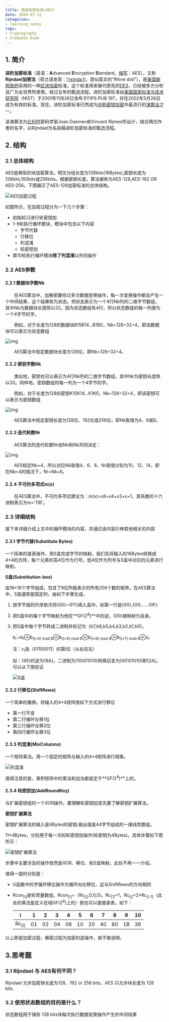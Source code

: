 ```yaml
---
title: 高级加密标准(AES)
date: 2020-07-12
categories:
- learning notes
tags: 
- Cryptography
- Graduate Exam
---
```


## 1. 简介

**进阶加密标准**（英语：**A**dvanced **E**ncryption **S**tandard，[缩写](https://zh.wikipedia.org/wiki/缩写)：AES），又称**Rijndael加密法**（荷兰语发音：[[ˈrɛindaːl\]](https://zh.wikipedia.org/wiki/Help:荷蘭語國際音標)，音似英文的“Rhine doll”），是[美国联邦政府](https://zh.wikipedia.org/wiki/美国联邦政府)采用的一种[区块加密](https://zh.wikipedia.org/wiki/區塊加密)标准。这个标准用来替代原先的[DES](https://zh.wikipedia.org/wiki/DES)，已经被多方分析且广为全世界所使用。经过五年的甄选流程，进阶加密标准由[美国国家标准与技术研究院](https://zh.wikipedia.org/wiki/美国国家标准与技术研究院)（NIST）于2001年11月26日发布于FIPS PUB 197，并在2002年5月26日成为有效的标准。现在，进阶加密标准已然成为[对称密钥加密](https://zh.wikipedia.org/wiki/对称密钥加密)中最流行的[演算法](https://zh.wikipedia.org/wiki/演算法)之一。

该演算法为[比利时](https://zh.wikipedia.org/wiki/比利时)密码学家Joan Daemen和Vincent Rijmen所设计，结合两位作者的名字，以Rijndael为名投稿进阶加密标准的甄选流程。<!--摘自wikipedia-->

## 2. 结构

### 2.1 总体结构

AES是典型的块加密算法，明文分组长度为128bits(16Bytes),密钥长度为128bits,192bits或256bits。根据密钥长度，算法被称为AES-128,AES-192 OR AES-256。下图展示了AES-128加密标准的总体结构。

![AES加密过程](..\img\aes_enc_dec.png)

如图所示，在加密过程分为一下几个步骤：

- 初始轮只进行轮密钥加
- 1-9轮执行循环模块，模块中包含以下内容
  - 字节代替
  - 行移位
  - 列混淆
  - 轮密钥加
- 第10轮执行循环模块**除了列混淆**以外的操作

### 2.2 AES参数

#### 2.2.1 数据块字数Nb

　　在AES算法中，加解密要经过多次数据变换操作，每一次变换操作都会产生一个中间结果，这个结果称为状态。把状态表示为一个4行Nb列的二维字节数组，其中Nb为数据块长度除以32。因为状态数组有4行，所以状态数组的每一列便为一个4字节的字。

　　例如，对于长度为128的数据块B15B14...B1B0，Nb=128÷32=4，即该数据块可以表示为状态数组

![img](https://img2018.cnblogs.com/blog/1582448/201901/1582448-20190118161229764-731843876.png)

　　AES算法中规定数据块长度为128位，即Nb=128÷32=4。

#### 2.2.2 密钥字数Nk

　　类似地，密钥也可以表示为4行Nk列的二维字节数组，其中Nk为密钥长度除以32。同样地，密钥数组的每一列为一个4字节的字。

　　例如，对于长度为128的密钥K15K14...K1K0，Nk=128÷32=4，即该密钥可以表示为密钥数组

![img](https://img2018.cnblogs.com/blog/1582448/201901/1582448-20190118161852604-453043067.png)

　　AES算法中规定密钥长度为128位、192位或256位，即Nk取值为4、6或8。

#### 2.2.3 迭代轮数Nr

　　AES算法的迭代轮数Nr由Nb和Nk共同决定：

![img](https://img2018.cnblogs.com/blog/1582448/201901/1582448-20190118162211814-1553425842.png)

　　AES规定Nb=4，所以对应Nk取值4、6、8，Nr取值分别为10、12、14，即在Nb=4的情况下，Nr=Nk+6。

#### 2.2.4 不可约多项式m(x)

　　在AES算法中，不可约多项式建议为：m(x)=x8+x4+x3+x+1，其系数的十六进制表示为m='11B'。

### 2.3 详细结构

接下来详细介绍上文中的循环模块的内容，并通过该内容引伸其他相关的内容

#### 2.3.1 字节代替(Substitute Bytes)

一个简单的查表操作，用S盒完成字节的映射。我们先将输入的16Bytes转换成4*4的方阵，每个元素的高4位作为行号，低4位作为列号与S盒中对应的元素进行映射。

**S盒(Substitution-box)**

由16*16个字节组成，包含了8位所能表示的所有256个数的矩阵。在AES算法中，S盒通常是固定的，由如下步骤生成。

1. 按字节值的升序依次将{00}~{FF}填入盒中。如第一行是{00},{01}……{0F}

2. 把S盒中的每个字节映射为他在**GF(2<sup>8</sup>)**中的逆，{00}被映射为自身。

3. 把S盒中每个字节转成二进制并标记为（b7,b6,b5,b4,b3,b2,b1,b0)。

   b<sub>i</sub><sup>'</sup>=b<sub>i</sub>⊕b<sub>(i+4) mod 8</sub>⊕b<sub>(i+5) mod 8</sub>⊕b<sub>(i+6) mod 8</sub>⊕b<sub>(i+7) mod 8</sub>⊕c<sub>i</sub>

   注：c<sub>i</sub>指（01100011）的第i位（从右往左）

   如：{95}的逆为{8A}，二进制为(10001010)转换后变为(00101010)即{2A}。可以从下图验证

   ![S盒](..\img\AES-sbox.jpg)

#### 2.3.2 行移位(ShiftRows)

一个简单的置换。将输入的4*4矩阵按如下方式进行移位

- 第一行不变
- 第二行循环左移1位
- 第三行循环左移2位
- 第四行循环左移3位

#### 2.3.3 列混淆(MixColumns)

一个矩阵乘法。用一个固定的矩阵与输入的4*4矩阵进行相乘。

![列混淆](..\img\v2-8d1c58108b9d719a8674d7703ead7991_720w.png)

值得注意的是，乘积矩阵中的乘法和加法都是定于**GF(2<sup>8</sup>)**上的。

#### 2.3.4 轮密钥加(AddRoundKey)

与扩展密钥组的一个XOR操作。要理解轮密钥加首先要了解密钥扩展算法。

**密钥扩展算法**

密钥扩展算法的输入是4Bytes的密钥,输出值是44字节组成的一维线性数组。

11*4Bytes，分别用于每一次的轮密钥加操作(轮密钥为4Bytes)。具体步骤如下图所示：

![密钥扩展算法](..\img\v2-3027156eb00bcddcdac69657c8aad1e7_720w.jpg)

步骤中主要涉及的操作依然是XOR、移位、和S盒映射。此处不再一一介绍。

值得一提的分别是：

- G函数中的字循环移位操作为循环向左移位，这与ShiftRows的方向相同

- Rcon<sub>[i]</sub>是轮常量数组。Rcon<sub>[i]</sub>=（Rc<sub>[i]</sub>,0,0,0)。Rc<sub>[1]</sub>=1，Rc<sub>[i]</sub>=2*Rc<sub>[i-1]</sub>（此处的乘法是定义在域GF(2<sup>8</sup>)上的）按也可以直接查表，如下：

  | i                | 1    | 2    | 3    | 4    | 5    | 6    | 7    | 8    | 9    | 10   |
  | ---------------- | ---- | ---- | ---- | ---- | ---- | ---- | ---- | ---- | ---- | ---- |
  | Rc<sub>[i]</sub> | 01   | 02   | 04   | 08   | 10   | 20   | 40   | 80   | 1B   | 36   |

  

以上即是加密过程，解密过程为加密的逆操作，故不做说明。

## 3.思考题

### 3.1 Rijndael 与 AES有何不同？

Rijndael 允许加密快长度为128、192 or 256 bits，AES 只允许块长度为 128 bits.

### 3.2 使用状态数组的目的是什么？

状态数组用于储存 128 bits块每次执行数据变换操作产生的中间结果

